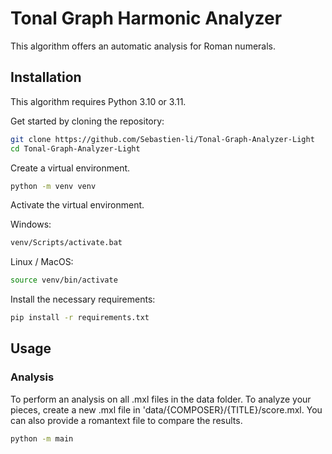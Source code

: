 # Tonal Graph Harmonic Analyzer 

This algorithm offers an automatic analysis for Roman numerals.

## Installation
This algorithm requires Python 3.10 or 3.11.

Get started by cloning the repository: 
```bash
git clone https://github.com/Sebastien-li/Tonal-Graph-Analyzer-Light
cd Tonal-Graph-Analyzer-Light
```

Create a virtual environment.
```bash
python -m venv venv
```
Activate the virtual environment.

Windows:
```bash
venv/Scripts/activate.bat
```
Linux / MacOS:
```bash
source venv/bin/activate
```
Install the necessary requirements:
```bash
pip install -r requirements.txt
```

## Usage
### Analysis
To perform an analysis on all .mxl files in the data folder. To analyze your pieces, create a new .mxl file in 'data/{COMPOSER}/{TITLE}/score.mxl. You can also provide a romantext file to compare the results.

```bash
python -m main
```
